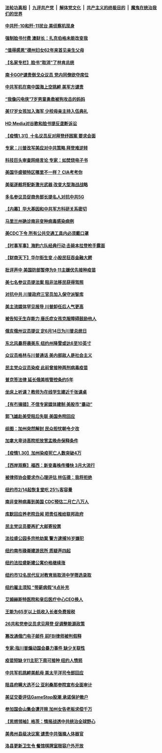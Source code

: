 

####  [法轮功真相](../../../../basic/blob/master/README.md?t=02010631) &nbsp;|&nbsp; [九评共产党](../../../../9ping.md/blob/master/README.md?t=02010631) &nbsp;|&nbsp; [解体党文化](../../../../jtdwh.md/blob/master/README.md?t=02010631)  &nbsp;|&nbsp; [共产主义的终极目的](../../../../gczydzjmd.md/blob/master/README.md?t=02010631) &nbsp;|&nbsp; [魔鬼在统治我们的世界](../../../../mgztzwmdsj.md/blob/master/README.md?t=02010631) 

#### [中共歼-10和歼-11扰台 美侦察机现身](../pages/nsc412/n12724191.md?t=02010631) 

#### [强制脸书付费 澳财长：扎克伯格未能改变我](../pages/nsc412/n12724027.md?t=02010631) 

#### [“值得感恩”德州妇女62年来首见亲生父母](../pages/nsc412/n12723870.md?t=02010631) 

#### [【名家专栏】脸书“取消”了林肯总统](../pages/nsc412/n12723897.md?t=02010631) 

#### [南卡GOP谴责倒戈众议员 党内同僚欲夺席位](../pages/nsc412/n12723954.md?t=02010631) 

#### [中共军机在南中国海上空挑衅 美军方谴责](../pages/nsc412/n12724003.md?t=02010631) 

#### [“我像闪电侠”7岁男童勇救被狗攻击的妈妈](../pages/nsc412/n12723871.md?t=02010631) 

#### [美17岁女孩加入海军 少校母亲主持入伍典礼](../pages/nsc412/n12723883.md?t=02010631) 

#### [HD Media对谷歌和脸书提反垄断诉讼](../pages/nsc412/n12723932.md?t=02010631) 

#### [【疫情1.31】十名议员反对拜登纾困案 要求会面](../pages/nsc412/n12723682.md?t=02010631) 

#### [专家：川普改写美应对中共策略 拜登难逆转](../pages/nsc412/n12719128.md?t=02010631) 

#### [科技巨头审查网络言论 专家：如焚烧电子书](../pages/nsc412/n12714421.md?t=02010631) 

#### [美国华盛顿特区哪里不一样？ CIA考考你](../pages/nsc412/n12723516.md?t=02010631) 

#### [美驱逐舰将配新激光武器 改变大型海战战略](../pages/nsc412/n12714422.md?t=02010631) 

#### [多名参议员促商务部长提名人对抗中共5G](../pages/nsc412/n12723267.md?t=02010631) 

#### [【内幕】华大基因和中共军方科研关系密切](../pages/nsc412/n12723292.md?t=02010631) 

#### [马里兰州确诊南非变种病毒感染病例](../pages/nsc412/n12723249.md?t=02010631) 

#### [美CDC下令 所有公共交通工具内必须戴口罩](../pages/nsc412/n12723241.md?t=02010631) 

#### [【时事军事】海豹六队经典行动 击毙本拉登枪手露面](../pages/nsc412/n12721913.md?t=02010631) 

#### [【财商天下】华尔街生变 小股民狂吞金融大鳄](../pages/nsc412/n12722922.md?t=02010631) 

#### [批评声中 美国防部暂停为9‧11主嫌优先接种疫苗](../pages/nsc412/n12723091.md?t=02010631) 

#### [美七名参议员提法案 阻非法移民获得驾照](../pages/nsc412/n12723098.md?t=02010631) 

#### [对抗中共 川普政府三官员加入保守派智库](../pages/nsc412/n12722964.md?t=02010631) 

#### [美主流媒体罕见报导 川普卸任后人气更高](../pages/nsc412/n12723005.md?t=02010631) 

#### [被告知无生存能力 唐氏症女孩克服障碍鼓励他人](../pages/nsc412/n12722693.md?t=02010631) 

#### [俄亥俄州议员提议 定6月14日为川普总统日](../pages/nsc412/n12723007.md?t=02010631) 

#### [东北风暴将袭美东 纽约州降雪或达6至10英寸](../pages/nsc412/n12722944.md?t=02010631) 

#### [众议员格林与川普通话 美内部敌人是社会主义](../pages/nsc412/n12722959.md?t=02010631) 

#### [民主党众议员染疫 此前曾接种两剂病毒疫苗](../pages/nsc412/n12722788.md?t=02010631) 

#### [普京签法律 延长俄美核管控条约5年](../pages/nsc412/n12722672.md?t=02010631) 

#### [坐床上听课？教师为在线学生建近千张课桌](../pages/nsc412/n12721998.md?t=02010631) 

#### [【有冇搞错】不信专家媒体建制 美股市“暴动”](../pages/nsc412/n12721860.md?t=02010631) 

#### [郭飞雄赴美受阻后失联 美国务院回应](../pages/nsc412/n12722723.md?t=02010631) 

#### [组图：加州突然解封 民众担忧朝令夕改](../pages/nsc412/n12722524.md?t=02010631) 

#### [加拿大卑诗高院拒放宽孟晚舟保释条件](../pages/nsc412/n12722548.md?t=02010631) 

#### [【疫情1.30】加州染疫死亡人数突破4万](../pages/nsc412/n12722497.md?t=02010631) 

#### [【西岸观察】福西：新变毒株传播快 3月大流行](../pages/nsc412/n12722333.md?t=02010631) 

#### [被律师协会要求作心理评估 林伍德：我将拒绝](../pages/nsc412/n12722378.md?t=02010631) 

#### [纽约市2/14起恢复堂吃  25%客容量](../pages/nsc412/n12722118.md?t=02010631) 

#### [南非变种病毒到美国 CDC预估二月亡八万人](../pages/nsc412/n12722116.md?t=02010631) 

#### [库默回应养老院丑闻 把责任推给联邦政府](../pages/nsc412/n12722105.md?t=02010631) 

#### [民主党议员要再扩大邮寄投票](../pages/nsc412/n12722016.md?t=02010631) 

#### [法拉盛公园多宗抢劫案  警方逮捕16岁嫌犯](../pages/nsc412/n12722020.md?t=02010631) 

#### [纽约南布碌崙建游民所 质疑声四起](../pages/nsc412/n12722023.md?t=02010631) 

#### [纽约法拉盛新建公寓价格继续涨](../pages/nsc412/n12722103.md?t=02010631) 

#### [纽约市12名民代反对教育局取消中学筛选录取](../pages/nsc412/n12722108.md?t=02010631) 

#### [纽约雇主须知 “带薪病假”4点补充](../pages/nsc412/n12722110.md?t=02010631) 

#### [艾姆赫斯特医院和皇后医疗中心CEO换人](../pages/nsc412/n12722113.md?t=02010631) 

#### [王能为65岁以上低收入长者免费报税](../pages/nsc412/n12722121.md?t=02010631) 

#### [26共和党参议员求见拜登 促调整能源政策](../pages/nsc412/n12722137.md?t=02010631) 

#### [篡改通俄门电子邮件 前FBI律师被判假释](../pages/nsc412/n12721964.md?t=02010631) 

#### [专家:指川普煽动国会暴力事件 缺少关联性](../pages/nsc412/n12722028.md?t=02010631) 

#### [疫苗短缺 911主犯下周可接种 纽约人愤怒](../pages/nsc412/n12721419.md?t=02010631) 

#### [中共军机挑衅美航母 美太平洋司令部回应](../pages/nsc412/n12721933.md?t=02010631) 

#### [阻县府瞒大选不公 亚利桑那参院宣布全面审计](../pages/nsc412/n12722043.md?t=02010631) 

#### [美证交委评估GameStop股潮 承诺保护散户](../pages/nsc412/n12721720.md?t=02010631) 

#### [参加国会山集会遭开除 加州女告老板求偿千万](../pages/nsc412/n12721797.md?t=02010631) 

#### [【思想领袖】格茨：情报战透中共统治全球野心](../pages/nsc412/n12666268.md?t=02010631) 

#### [美弗州县级决议案 谴责中共强摘人体器官](../pages/nsc412/n12721290.md?t=02010631) 

#### [洛县更新卫生令 餐馆棋牌室限容户外开放](../pages/nsc412/n12721835.md?t=02010631) 

